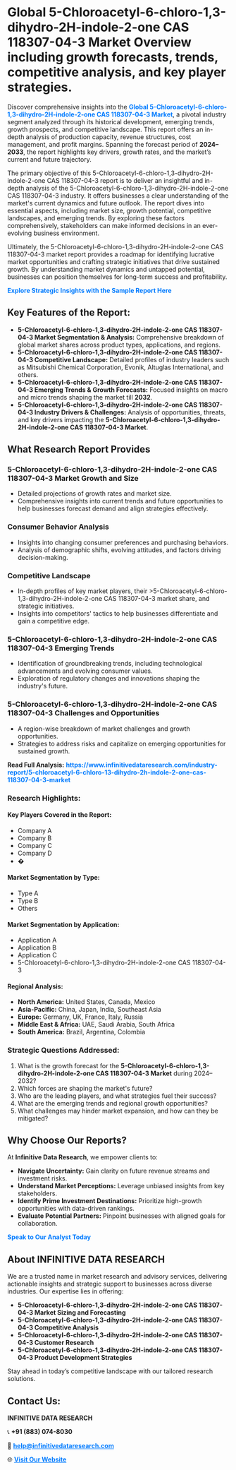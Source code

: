 <h1>Global 5-Chloroacetyl-6-chloro-1,3-dihydro-2H-indole-2-one CAS 118307-04-3 Market Overview including growth forecasts, trends, competitive analysis, and key player strategies.</h1>
<p>
Discover comprehensive insights into the 
<a href="https://www.infinitivedataresearch.com/industry-report/5-chloroacetyl-6-chloro-13-dihydro-2h-indole-2-one-cas-118307-04-3-market" rel="dofollow" style="color: #007BFF; text-decoration: none;"><strong>Global 5-Chloroacetyl-6-chloro-1,3-dihydro-2H-indole-2-one CAS 118307-04-3 Market</strong></a>, a pivotal industry segment analyzed through its historical development, emerging trends, growth prospects, and competitive landscape. This report offers an in-depth analysis of production capacity, revenue structures, cost management, and profit margins. Spanning the forecast period of <strong>2024–2033</strong>, the report highlights key drivers, growth rates, and the market’s current and future trajectory.
</p>
<p>
The primary objective of this 5-Chloroacetyl-6-chloro-1,3-dihydro-2H-indole-2-one CAS 118307-04-3 report is to deliver an insightful and in-depth analysis of the 5-Chloroacetyl-6-chloro-1,3-dihydro-2H-indole-2-one CAS 118307-04-3 industry. It offers businesses a clear understanding of the market's current dynamics and future outlook. The report dives into essential aspects, including market size, growth potential, competitive landscapes, and emerging trends. By exploring these factors comprehensively, stakeholders can make informed decisions in an ever-evolving business environment.
</p>
<p>
Ultimately, the 5-Chloroacetyl-6-chloro-1,3-dihydro-2H-indole-2-one CAS 118307-04-3 market report provides a roadmap for identifying lucrative market opportunities and crafting strategic initiatives that drive sustained growth. By understanding market dynamics and untapped potential, businesses can position themselves for long-term success and profitability.
</p>
<p>
<a href="https://www.infinitivedataresearch.com/request-sample/reportId=103954" style="color: #007BFF; text-decoration: none;"><strong>Explore Strategic Insights with the Sample Report Here</strong></a>
</p>

<h2>Key Features of the Report:</h2>
<ul>
<li><strong>5-Chloroacetyl-6-chloro-1,3-dihydro-2H-indole-2-one CAS 118307-04-3 Market Segmentation & Analysis:</strong> Comprehensive breakdown of global market shares across product types, applications, and regions.</li>
<li><strong>5-Chloroacetyl-6-chloro-1,3-dihydro-2H-indole-2-one CAS 118307-04-3 Competitive Landscape:</strong> Detailed profiles of industry leaders such as Mitsubishi Chemical Corporation, Evonik, Altuglas International, and others.</li>
<li><strong>5-Chloroacetyl-6-chloro-1,3-dihydro-2H-indole-2-one CAS 118307-04-3 Emerging Trends & Growth Forecasts:</strong> Focused insights on macro and micro trends shaping the market till <strong>2032</strong>.</li>
<li><strong>5-Chloroacetyl-6-chloro-1,3-dihydro-2H-indole-2-one CAS 118307-04-3 Industry Drivers & Challenges:</strong> Analysis of opportunities, threats, and key drivers impacting the <strong>5-Chloroacetyl-6-chloro-1,3-dihydro-2H-indole-2-one CAS 118307-04-3 Market</strong>.</li>
</ul>

<h2>What Research Report Provides</h2>
<h3>5-Chloroacetyl-6-chloro-1,3-dihydro-2H-indole-2-one CAS 118307-04-3 Market Growth and Size</h3>
<ul>
<li>Detailed projections of growth rates and market size.</li>
<li>Comprehensive insights into current trends and future opportunities to help businesses forecast demand and align strategies effectively.</li>
</ul>

<h3>Consumer Behavior Analysis</h3>
<ul>
<li>Insights into changing consumer preferences and purchasing behaviors.</li>
<li>Analysis of demographic shifts, evolving attitudes, and factors driving decision-making.</li>
</ul>

<h3>Competitive Landscape</h3>
<ul>
<li>In-depth profiles of key market players, their >5-Chloroacetyl-6-chloro-1,3-dihydro-2H-indole-2-one CAS 118307-04-3 market share, and strategic initiatives.</li>
<li>Insights into competitors' tactics to help businesses differentiate and gain a competitive edge.</li>
</ul>

<h3>5-Chloroacetyl-6-chloro-1,3-dihydro-2H-indole-2-one CAS 118307-04-3 Emerging Trends</h3>
<ul>
<li>Identification of groundbreaking trends, including technological advancements and evolving consumer values.</li>
<li>Exploration of regulatory changes and innovations shaping the industry's future.</li>
</ul>

<h3>5-Chloroacetyl-6-chloro-1,3-dihydro-2H-indole-2-one CAS 118307-04-3 Challenges and Opportunities</h3>
<ul>
<li>A region-wise breakdown of market challenges and growth opportunities.</li>
<li>Strategies to address risks and capitalize on emerging opportunities for sustained growth.</li>
</ul>
<p><strong>Read Full Analysis:</strong> <a href="https://www.infinitivedataresearch.com/industry-report/5-chloroacetyl-6-chloro-13-dihydro-2h-indole-2-one-cas-118307-04-3-market" rel="dofollow" style="color: #007BFF; text-decoration: none;"><strong>https://www.infinitivedataresearch.com/industry-report/5-chloroacetyl-6-chloro-13-dihydro-2h-indole-2-one-cas-118307-04-3-market</strong></a></p>
<h3>Research Highlights:</h3>
<h4>Key Players Covered in the Report:</h4>
<ul><li>Company A</li><li>Company B</li><li>Company C</li><li>Company D</li><li>�</li></ul>
<h4>Market Segmentation by Type:</h4>
<ul><li>Type A</li><li>Type B</li><li>Others</li></ul>
<h4>Market Segmentation by Application:</h4>
<ul><li>Application A</li><li>Application B</li><li>Application C</li><li>5-Chloroacetyl-6-chloro-1,3-dihydro-2H-indole-2-one CAS 118307-04-3</li></ul>

<h4>Regional Analysis:</h4>
<ul>
<li><strong>North America:</strong> United States, Canada, Mexico</li>
<li><strong>Asia-Pacific:</strong> China, Japan, India, Southeast Asia</li>
<li><strong>Europe:</strong> Germany, UK, France, Italy, Russia</li>
<li><strong>Middle East & Africa:</strong> UAE, Saudi Arabia, South Africa</li>
<li><strong>South America:</strong> Brazil, Argentina, Colombia</li>
</ul>

<h3>Strategic Questions Addressed:</h3>
<ol>
<li>What is the growth forecast for the <strong>5-Chloroacetyl-6-chloro-1,3-dihydro-2H-indole-2-one CAS 118307-04-3 Market</strong> during 2024–2032?</li>
<li>Which forces are shaping the market's future?</li>
<li>Who are the leading players, and what strategies fuel their success?</li>
<li>What are the emerging trends and regional growth opportunities?</li>
<li>What challenges may hinder market expansion, and how can they be mitigated?</li>
</ol>

<h2>Why Choose Our Reports?</h2>
<p>At <strong>Infinitive Data Research</strong>, we empower clients to:</p>
<ul>
<li><strong>Navigate Uncertainty:</strong> Gain clarity on future revenue streams and investment risks.</li>
<li><strong>Understand Market Perceptions:</strong> Leverage unbiased insights from key stakeholders.</li>
<li><strong>Identify Prime Investment Destinations:</strong> Prioritize high-growth opportunities with data-driven rankings.</li>
<li><strong>Evaluate Potential Partners:</strong> Pinpoint businesses with aligned goals for collaboration.</li>
</ul>
<p><a href="https://www.infinitivedataresearch.com/industry-report/5-chloroacetyl-6-chloro-13-dihydro-2h-indole-2-one-cas-118307-04-3-market" rel="dofollow" style="color: #007BFF; text-decoration: none;"><strong>Speak to Our Analyst Today</strong></a></p>

<h2>About INFINITIVE DATA RESEARCH</h2>
<p>We are a trusted name in market research and advisory services, delivering actionable insights and strategic support to businesses across diverse industries. Our expertise lies in offering:</p>
<ul>
<li><strong>5-Chloroacetyl-6-chloro-1,3-dihydro-2H-indole-2-one CAS 118307-04-3 Market Sizing and Forecasting</strong></li>
<li><strong>5-Chloroacetyl-6-chloro-1,3-dihydro-2H-indole-2-one CAS 118307-04-3 Competitive Analysis</strong></li>
<li><strong>5-Chloroacetyl-6-chloro-1,3-dihydro-2H-indole-2-one CAS 118307-04-3 Customer Research</strong></li>
<li><strong>5-Chloroacetyl-6-chloro-1,3-dihydro-2H-indole-2-one CAS 118307-04-3 Product Development Strategies</strong></li>
</ul>
<p>Stay ahead in today’s competitive landscape with our tailored research solutions.</p>

<h2>Contact Us:</h2>
<p><strong>INFINITIVE DATA RESEARCH</strong></p>
<p>📞 <strong>+91 (883) 074-8030</strong></p>
<p>📧 <strong><a href="mailto:help@infinitivedataresearch.com" style="color: #007BFF;">help@infinitivedataresearch.com</a></strong></p>
<p>🌐 <strong><a href="https://www.infinitivedataresearch.com" rel="dofollow" style="color: #007BFF;">Visit Our Website</a></strong></p>
